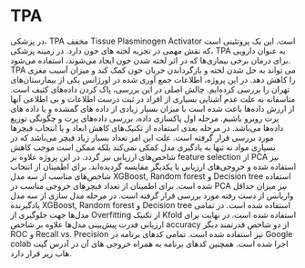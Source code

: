 # TPA
 در پزشکی، TPA مخفف Tissue Plasminogen Activator است. این یک پروتئینی است که نقش مهمی در تجزیه لخته های خون دارد. در زمینه پزشکی، TPA به عنوان دارویی برای درمان برخی بیماری‌ها که در اثر لخته شدن خون ایجاد می‌شوند، استفاده می‌شود. TPA می تواند به حل شدن لخته و بازگرداندن جریان خون کمک کند و میزان آسیب مغزی را کاهش دهد.
در این پروژه، اطلاعات جمع آوری شده در اورژانس یکی از بیمارستان‌های تهران را بررسی کرده‌ایم. چالش اصلی در این بررسی، پاک کردن داده‌های کثیف است. متاسفانه به علت عدم آشنایی بسیاری از افراد در ثبت درست اطلاعات و بی اطلاعی آنها از ارزش داده‌ها باعث شده است با میزان بسیار زیادی از داده های گمشده و یا داده های پرت روبرو باشیم. مرحله اول پاکسازی داده، بررسی داده‌های پرت و چگونگی توزیع داده‌ها می‌باشد. در مرحله بعدی استفاده از تکنیک‌های کاهش ابعاد و یا انتخاب فیچرها مورد بررسی قرار گرفته است. علت این امر تعداد بسیار زیاد فیچر می‌باشد که در بسیاری مواد نه تنها به یادگیری مدل کمکی نمی‌کند بلکه ممکن است موجب کاهش شاخص‌های ارزیابی نیز گردد.
در این پروژه علاوه بر feature selection از PCA نیز استفاده شده و خروجی‌های ارزیابی با یکدیگر مقایسه گردیده‌اند. برای اطمینان از انتخاب شاخص‌های مناسب از سه مدل XGBoost, Random forest و Decision tree استفاده شده است. برای اطمینان از تعداد فیچرهای خروجی  مناسب در PCA نیز میزان حداقل واریانس از دست رفته مورد بررسی قرار گرفته است.
در مرحله مدل سازی از سه مدل یادگیرنده XGBoost, Random forest و Decision tree استفاده شده است. در تمامی مدل‌ها جهت جلوگیری از Overfitting از تکنیک Kfold استفاده شده است. در نهایت برای ارزیابی قدرت پیش‌بینی مدل‌ها علاوه بر شاخص accuracy از دو شاخص قدرتمند دیگر ROC و Recall vs. Precision نیز استفاده شده است.
تمامی کدهای برنامه در Google colab اجرا شده است. همچنین کدهای برنامه به همراه خروجی های آن در آدرس گیت هاب زیر قرار دارد. 


